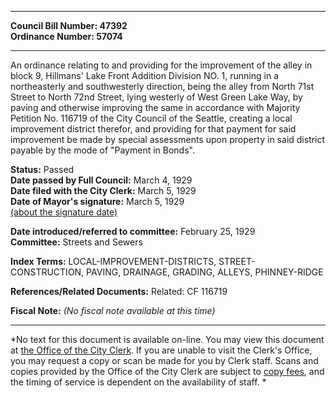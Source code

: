 * * * * *  
  
**Council Bill Number: [](#h0)[](#h2)47392**   
**Ordinance Number: 57074**  
  
* * * * *  
  
An ordinance relating to and providing for the improvement of the alley in block 9, Hillmans' Lake Front Addition Division NO. 1, running in a northeasterly and southwesterly direction, being the alley from North 71st Street to North 72nd Street, lying westerly of West Green Lake Way, by paving and otherwise improving the same in accordance with Majority Petition No. 116719 of the City Council of the Seattle, creating a local improvement district therefor, and providing for that payment for said improvement be made by special assessments upon property in said district payable by the mode of "Payment in Bonds".  
  
**Status:** Passed   
**Date passed by Full Council:** March 4, 1929   
**Date filed with the City Clerk:** March 5, 1929   
**Date of Mayor's signature:** March 5, 1929   
[(about the signature date)](/~public/approvaldate.htm)   
  
  
**Date introduced/referred to committee:** February 25, 1929   
**Committee:** Streets and Sewers   
  
**Index Terms:** LOCAL-IMPROVEMENT-DISTRICTS, STREET-CONSTRUCTION, PAVING, DRAINAGE, GRADING, ALLEYS, PHINNEY-RIDGE  
  
**References/Related Documents:** Related: CF 116719  
  
**Fiscal Note:** *(No fiscal note available at this time)*  
  
* * * * *  
  
*No text for this document is available on-line. You may view this document at [the Office of the City Clerk](http://www.seattle.gov/leg/clerk/contactUs.htm). If you are unable to visit the Clerk's Office, you may request a copy or scan be made for you by Clerk staff. Scans and copies provided by the Office of the City Clerk are subject to [copy fees](http://clerk.seattle.gov/~public/clerkfees.htm), and the timing of service is dependent on the availability of staff. *  
  
  

